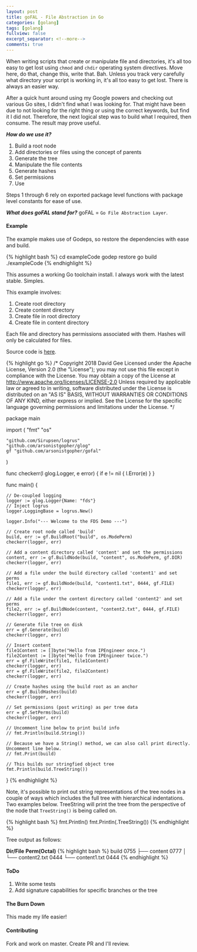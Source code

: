 ```yaml
---
layout: post
title: goFAL - File Abstraction in Go
categories: [golang]
tags: [golang]
fullview: false
excerpt_separator: <!--more-->
comments: true
---
```


When writing scripts that create or manipulate file and directories, it's all too easy to get lost using `chmod` and `chdir` operating system directives. Move here, do that, change this, write that. Bah. Unless you track very carefully what directory your script is working in, it's all too easy to get lost. There is always an easier way.

<!--more-->

After a quick hunt around using my Google powers and checking out various Go sites, I didn't find what I was looking for. That might have been due to not looking for the right thing or using the correct keywords, but find it I did not. Therefore, the next logical step was to build what I required, then consume. The result may prove useful.

__*How do we use it?*__
1.  Build a root node
2.  Add directories or files using the concept of parents
3.  Generate the tree
4.  Manipulate the file contents
5.  Generate hashes
6.  Set permissions
7.  Use

Steps 1 through 6 rely on exported package level functions with package level constants for ease of use.

__*What does goFAL stand for?*__
goFAL = `Go File Abstraction Layer`.

#### Example

The example makes use of Godeps, so restore the dependencies with ease and build.

{% highlight bash %}
cd exampleCode
godep restore
go build
./exampleCode
{% endhighlight %}

This assumes a working Go toolchain install. I always work with the latest stable. Simples.

This example involves:
1.  Create root directory
2.  Create content directory
3.  Create file in root directory
4.  Create file in content directory

Each file and directory has permissions associated with them. Hashes will only be calculated for files.

Source code is [here](https://github.com/arsonistgopher/gofal.git).

{% highlight go %}
/*
Copyright 2018 David Gee
Licensed under the Apache License, Version 2.0 (the "License");
you may not use this file except in compliance with the License.
You may obtain a copy of the License at
    http://www.apache.org/licenses/LICENSE-2.0
Unless required by applicable law or agreed to in writing, software
distributed under the License is distributed on an "AS IS" BASIS,
WITHOUT WARRANTIES OR CONDITIONS OF ANY KIND, either express or implied.
See the License for the specific language governing permissions and
limitations under the License.
*/

package main

import (
	"fmt"
	"os"

	"github.com/Sirupsen/logrus"
	"github.com/arsonistgopher/glog"
	gf "github.com/arsonistgopher/gofal"
)

func checkerr(l glog.Logger, e error) {
	if e != nil {
		l.Error(e)
	}
}

func main() {

	// De-coupled logging
	logger := glog.Logger{Name: "fds"}
	// Inject logrus
	logger.LoggingBase = logrus.New()

	logger.Info("--- Welcome to the FDS Demo ---")

	// Create root node called 'build'
	build, err := gf.BuildRoot("build", os.ModePerm)
	checkerr(logger, err)

	// Add a content directory called 'content' and set the permissions
	content, err := gf.BuildNode(build, "content", os.ModePerm, gf.DIR)
	checkerr(logger, err)

	// Add a file under the build directory called 'content1' and set perms
	file1, err := gf.BuildNode(build, "content1.txt", 0444, gf.FILE)
	checkerr(logger, err)

	// Add a file under the content directory called 'content2' and set perms
	file2, err := gf.BuildNode(content, "content2.txt", 0444, gf.FILE)
	checkerr(logger, err)

	// Generate file tree on disk
	err = gf.Generate(build)
	checkerr(logger, err)

	// Insert content
	file1Content := []byte("Hello from IPEngineer once.")
	file2Content := []byte("Hello from IPEngineer twice.")
	err = gf.FileWrite(file1, file1Content)
	checkerr(logger, err)
	err = gf.FileWrite(file2, file2Content)
	checkerr(logger, err)

	// Create hashes using the build root as an anchor
	err = gf.BuildHashes(build)
	checkerr(logger, err)

	// Set permissions (post writing) as per tree data
	err = gf.SetPerms(build)
	checkerr(logger, err)

	// Uncomment line below to print build info
	// fmt.Println(build.String())

	// Because we have a String() method, we can also call print directly. Uncomment line below.
	// fmt.Print(build)

	// This builds our stringfied object tree
	fmt.Println(build.TreeString())
}
{% endhighlight %}

Note, it's possible to print out string representations of the tree nodes in a couple of ways which includes the full tree with hierarchical indentations. Two examples below. TreeString will print the tree from the perspective of the node that `TreeString()` is being called on.

{% highlight bash %}
fmt.Println(<node>)
fmt.Println(<node>.TreeString())
{% endhighlight %}

Tree output as follows:

__Dir/File__                __Perm(Octal)__
{% highlight bash %}
build                   0755
├── content             0777
│   └── content2.txt    0444
└── content1.txt        0444
{% endhighlight %}

#### ToDo

1.  Write some tests
2.  Add signature capabilities for specific branches or the tree

#### The Burn Down

This made my life easier!

#### Contributing

Fork and work on master. Create PR and I'll review.
